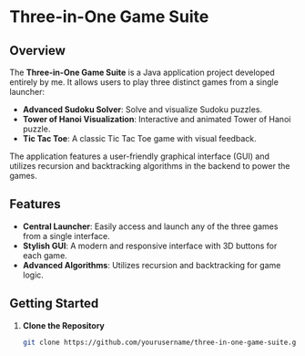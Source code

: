 # Three-in-One Game Suite

## Overview

The **Three-in-One Game Suite** is a Java application project developed entirely by me. It allows users to play three distinct games from a single launcher:

- **Advanced Sudoku Solver**: Solve and visualize Sudoku puzzles.
- **Tower of Hanoi Visualization**: Interactive and animated Tower of Hanoi puzzle.
- **Tic Tac Toe**: A classic Tic Tac Toe game with visual feedback.

The application features a user-friendly graphical interface (GUI) and utilizes recursion and backtracking algorithms in the backend to power the games.

## Features

- **Central Launcher**: Easily access and launch any of the three games from a single interface.
- **Stylish GUI**: A modern and responsive interface with 3D buttons for each game.
- **Advanced Algorithms**: Utilizes recursion and backtracking for game logic.

## Getting Started

1. **Clone the Repository**

   ```bash
   git clone https://github.com/yourusername/three-in-one-game-suite.git
